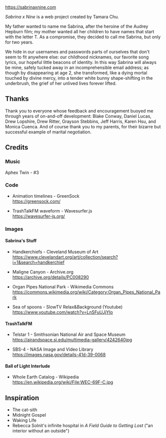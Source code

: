 https://sabrinaxnine.com

_Sabrina x Nine_ is a web project created by Tamara Chu.

My father wanted to name me Sabrina, after the heroine of the Audrey Hepburn film; my mother wanted all her children to have names that start with the letter T. As a compromise, they decided to call me Sabrina, but only for two years.

We hide in our usernames and passwords parts of ourselves that don't seem to fit anywhere else: our childhood nicknames, our favorite song lyrics, our hopeful little beacons of identity. In this way Sabrina will always be mine, safely tucked away in an incomprehensible email address; as though by disappearing at age 2, she transformed, like a dying mortal touched by divine mercy, into a tender white bunny shape-shifting in the underbrush, the grief of her unlived lives forever lifted.

## Thanks

Thank you to everyone whose feedback and encouragement buoyed me through years of on-and-off development: Blake Conway, Daniel Lucas, Drew Lopshire, Drew Ritter, Grayson Stebbins, Jeff Harris, Karen Hsu, and Monica Cuenca. And of course thank you to my parents, for their bizarre but successful example of marital negotiation.

## Credits

### Music

Aphex Twin - #3

### Code

- Animation timelines - GreenSock<br />
https://greensock.com/

- TrashTalkFM waveform - Wavesurfer.js<br />
https://wavesurfer-js.org/

### Images

#### Sabrina's Stuff

- Handkerchiefs - Cleveland Museum of Art<br />
https://www.clevelandart.org/art/collection/search?i=1&search=handkerchief

- Maligne Canyon - Archive.org<br />
https://archive.org/details/PC008290

- Organ Pipes National Park - Wikimedia Commons<br />
https://commons.wikimedia.org/wiki/Category:Organ_Pipes_National_Park

- Sea of spoons - SlowTV Relax&Background (Youtube)<br />
https://www.youtube.com/watch?v=LnSFuUJjYIo

#### TrashTalkFM

- Telstar 1 - Smithsonian National Air and Space Museum<br />
https://airandspace.si.edu/multimedia-gallery/4242640jpg

- SBS-4 - NASA Image and Video Library<br />
https://images.nasa.gov/details-41d-39-0068

#### Ball of Light Interlude

- Whole Earth Catalog - Wikipedia<br />
https://en.wikipedia.org/wiki/File:WEC-69F-C.jpg

## Inspiration

- The cat-sith
- Midnight Gospel
- Waking Life
- Rebecca Solnit's infinite hospital in _A Field Guide to Getting Lost_ ("an interior without an outside")
